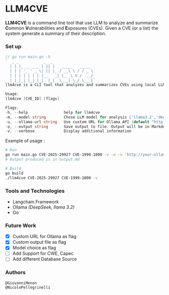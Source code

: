 # LLM4CVE

**LLM4CVE** is a command line tool that use LLM
to analyze and summarize **C**ommon **V**ulnerabilities and **E**xposures (CVEs).
Given a CVE (or a list) the system generate a summary of their description.

### Set up

```go
// go run main.go -h
`  _ _           _  _
  | | |_ __ ___ | || |   _____   _____
  | | | '_ ' _ \| || |_ / __\ \ / / _ \
  | | | | | | | |__   _| (__ \ V /  __/
  |_|_|_| |_| |_|  |_|  \___| \_/ \___|`
llm4cve is a CLI tool that analyzes and summarizes CVEs using local LLMs.

Usage:
llm4cve [CVE_ID] [flags]

Flags:
-h, --help                help for llm4cve
-m, --model string        Chose LLM model for analysis ['llama3.2','deepseek-r1:14b'] (default "deepseek-r1:14b")
-u, --ollama-url string   Use custom URL for Ollama API (default "http://127.0.0.1:11434")
-o, --output string       Save output to file. Output will be in Markdown
-v, --verbose             Display additional information
```

Example of usage :

```bash
# Run
go run main.go CVE-2025-29927 CVE-1999-1000 -v -o -u 'http://your-ollama-url:11434'
# Output produced is in output.md

# Build
go build
./llm4cve CVE-2025-29927 CVE-1999-1000 -v
```

### Tools and Technologies

-   Langchain Framework
-   Ollama _(DeepSeek, llama 3.2)_
-   Go

### Future Work

-   [x] Custom URL for Ollama as flag
-   [x] Custom output file as flag
-   [x] Model choice as flag
-   [ ] Add Support for CWE, Capec
-   [ ] Add different Database Source

### Authors

```
@GiovanniMenon
@NicoloPellegrinelli
```
